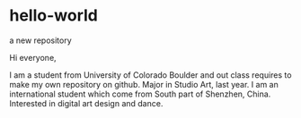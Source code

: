 # hello-world
a new repository

Hi everyone,

I am a student from University of Colorado Boulder and out class requires to make my own repository on github. Major in Studio Art, last year. I am an international student which come from South part of Shenzhen, China. Interested in digital art design and dance. 
